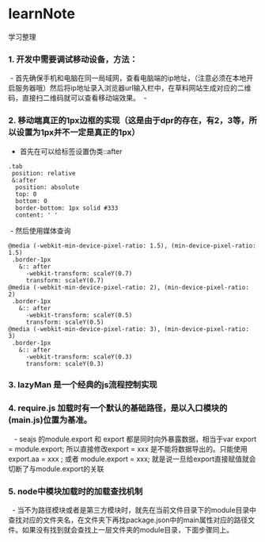 # learnNote
学习整理
### 1. 开发中需要调试移动设备，方法：
  - 首先确保手机和电脑在同一局域网，查看电脑端的ip地址，（注意必须在本地开启服务器哦）然后将ip地址录入浏览器url输入栏中，在草料网站生成对应的二维码，直接扫二维码就可以查看移动端效果。
  - 
### 2. 移动端真正的1px边框的实现（这是由于dpr的存在，有2，3等，所以设置为1px并不一定是真正的1px）
 - 首先在可以给标签设置伪类::after
 
 ```
 .tab
  position: relative
  &:after
   position: absolute
   top: 0
   bottom: 0
   border-bottom: 1px solid #333
   content: ' '
 ```
  - 然后使用媒体查询
 ```
 @media (-webkit-min-device-pixel-ratio: 1.5), (min-device-pixel-ratio: 1.5)
  .border-1px 
    &:: after
      -webkit-transform: scaleY(0.7)
      transform: scaleY(0.7)
@media (-webkit-min-device-pixel-ratio: 2), (min-device-pixel-ratio: 2)
  .border-1px 
    &:: after
      -webkit-transform: scaleY(0.5)
      transform: scaleY(0.5)
@media (-webkit-min-device-pixel-ratio: 3), (min-device-pixel-ratio: 3)
  .border-1px 
    &:: after
      -webkit-transform: scaleY(0.3)
      transform: scaleY(0.3)
 ```
### 3. lazyMan 是一个经典的js流程控制实现
### 4. require.js 加载时有一个默认的基础路径，是以入口模块的(main.js)位置为基准。
    - seajs 的module.export 和 export 都是同时向外暴露数据，相当于var export = module.export; 所以直接修改export = xxx 是不能将数据导出的。只能使用export.aa = xxx ; 或者 module.export = xxx; 就是说一旦给export直接赋值就会切断了与module.export的关联
### 5. node中模块加载时的加载查找机制
   - 当不为路径模块或者是第三方模块时，就先在当前文件目录下的module目录中查找对应的文件夹名，在文件夹下再找package.json中的main属性对应的路径文件。如果没有找到就会查找上一层文件夹的module目录，下面步骤同上。
